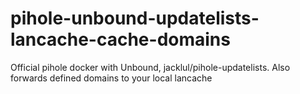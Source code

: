 # pihole-unbound-updatelists-lancache-cache-domains
Official pihole docker with Unbound, jacklul/pihole-updatelists. Also forwards defined domains to your local lancache
